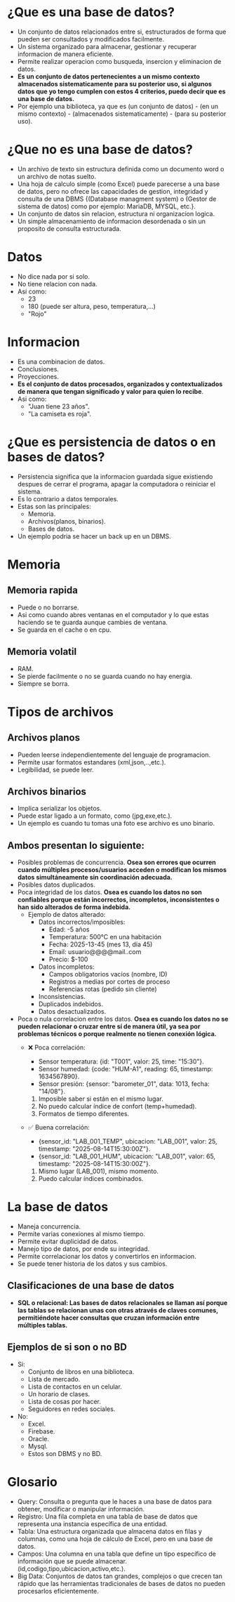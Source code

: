 # **¿Que es una base de datos?**
+ Un conjunto de datos relacionados entre si, estructurados de forma que pueden ser consultados y modificados facilmente.
+ Un sistema organizado para almacenar, gestionar y recuperar informacion de manera eficiente.
+ Permite realizar operacion como busqueda, insercion y eliminacion de datos.
+ **Es un conjunto de datos pertenecientes a un mismo contexto almacenados sistematicamente para su posterior uso, si algunos datos que yo tengo cumplen con estos 4 criterios, puedo decir que es una base de datos.**
+ Por ejemplo una biblioteca, ya que es (un conjunto de datos) - (en un mismo contexto) - (almacenados sistematicamente) - (para su posterior uso).
# **¿Que no es una base de datos?**
+ Un archivo de texto sin estructura definida como un documento word o un archivo de notas suelto.
+ Una hoja de calculo simple (como Excel) puede parecerse a una base de datos, pero no ofrece las capacidades de gestion, integridad y consulta de una DBMS {(Database managment system) o (Gestor de sistema de datos) como por ejemplo: MariaDB, MYSQL, etc.}.
+ Un conjunto de datos sin relacion, estructura ni organizacion logica.
+ Un simple almacenamiento de informacion desordenada o sin un proposito de consulta estructurada.
# **Datos**
+ No dice nada por si solo.
+ No tiene relacion con nada.
+ Asi como:
  + 23
  + 180 (puede ser altura, peso, temperatura,...)
  + "Rojo"
# **Informacion**
+ Es una combinacion de datos.
+ Conclusiones.
+ Proyecciones.
+ **Es el conjunto de datos procesados, organizados y contextualizados de manera que tengan significado y valor para quien lo recibe**.
+ Asi como:
  + "Juan tiene 23 años".
  + "La camiseta es roja".
# **¿Que es persistencia de datos o en bases de datos?**
+ Persistencia significa que la informacion guardada sigue existiendo despues de cerrar el programa, apagar la computadora o reiniciar el sistema.
+ Es lo contrario a datos temporales.
+ Estas son las principales:
  + Memoria.
  + Archivos(planos, binarios).
  + Bases de datos.
+ Un ejemplo podria se hacer un back up en un DBMS.
# **Memoria**
## Memoria rapida
+ Puede o no borrarse.
+ Asi como cuando abres ventanas en el computador y lo que estas haciendo se te guarda aunque cambies de ventana.
+ Se guarda en el cache o en cpu.
## Memoria volatil
+ RAM.
+ Se pierde facilmente o no se guarda cuando no hay energia.
+ Siempre se borra.
# **Tipos de archivos**
## Archivos planos
+ Pueden leerse independientemente del lenguaje de programacion.
+ Permite usar formatos estandares (xml,json,..,etc.).
+ Legibilidad, se puede leer.
## Archivos binarios
+ Implica serializar los objetos.
+ Puede estar ligado a un formato, como (jpg,exe,etc.).
+ Un ejemplo es cuando tu tomas una foto ese archivo es uno binario.
## Ambos presentan lo siguiente:
+ Posibles problemas de concurrencia. **Osea son errores que ocurren cuando múltiples procesos/usuarios acceden o modifican los mismos datos simultáneamente sin coordinación adecuada.**
+ Posibles datos duplicados.
+ Poca integridad de los datos. **Osea es cuando los datos no son confiables porque están incorrectos, incompletos, inconsistentes o han sido alterados de forma indebida.**
  + Ejemplo de datos alterado:
    + Datos incorrectos/imposibles:
      + Edad: -5 años
      + Temperatura: 500°C en una habitación
      + Fecha: 2025-13-45 (mes 13, día 45)
      + Email: usuario@@@@mail..com
      + Precio: $-100
    + Datos incompletos:
      - Campos obligatorios vacíos (nombre, ID)
      - Registros a medias por cortes de proceso
      - Referencias rotas (pedido sin cliente)
    + Inconsistencias.
    + Duplicados indebidos.
    + Datos desactualizados.
+ Poca o nula correlacion entre los datos. **Osea es cuando los datos no se pueden relacionar o cruzar entre sí de manera útil, ya sea por problemas técnicos o porque realmente no tienen conexión lógica.**
  + ❌ Poca correlación:
    + Sensor temperatura: {id: "T001", valor: 25, time: "15:30"}.
    + Sensor humedad: {code: "HUM-A1", reading: 65, timestamp: 1634567890}.
    + Sensor presión: {sensor: "barometer_01", data: 1013, fecha: "14/08"}.
    
    1) Imposible saber si están en el mismo lugar.
    2) No puedo calcular índice de confort (temp+humedad).
    3) Formatos de tiempo diferentes.
  
  + ✅ Buena correlación:
    + {sensor_id: "LAB_001_TEMP", ubicacion: "LAB_001", valor: 25, timestamp: "2025-08-14T15:30:00Z"}.
    + {sensor_id: "LAB_001_HUM", ubicacion: "LAB_001", valor: 65, timestamp: "2025-08-14T15:30:00Z"}.
    
    1) Mismo lugar (LAB_001), mismo momento.
    2) Puedo calcular índices combinados.
# **La base de datos**
+ Maneja concurrencia.
+ Permite varias conexiones al mismo tiempo.
+ Permite evitar duplicidad de datos.
+ Manejo tipo de datos, por ende su integridad.
+ Permite correlacionar los datos y convertirlos en informacion.
+ Se puede tener historia de los datos y sus cambios.
## Clasificaciones de una base de datos
+ **SQL o relacional: Las bases de datos relacionales se llaman así porque las tablas se relacionan unas con otras através de claves comunes, permitiéndote hacer consultas que cruzan información entre múltiples tablas.**
## Ejemplos de si son o no BD
+ Si:
  + Conjunto de libros en una biblioteca.
  + Lista de mercado.
  + Lista de contactos en un celular.
  + Un horario de clases.
  + Lista de cosas por hacer.
  + Seguidores en redes sociales.
+ No:
  + Excel.
  + Firebase.
  + Oracle.
  + Mysql.
  + Estos son DBMS y no BD.
# **Glosario**
+ Query: Consulta o pregunta que le haces a una base de datos para obtener, modificar o manipular información.
+ Registro: Una fila completa en una tabla de base de datos que representa una instancia específica de una entidad.
+ Tabla: Una estructura organizada que almacena datos en filas y columnas, como una hoja de cálculo de Excel, pero en una base de datos.
+ Campos: Una columna en una tabla que define un tipo específico de información que se puede almacenar.(id,codigo,tipo,ubicacion,activo,etc.).
+ Big Data: Conjuntos de datos tan grandes, complejos o que crecen tan rápido que las herramientas tradicionales de bases de datos no pueden procesarlos eficientemente.
